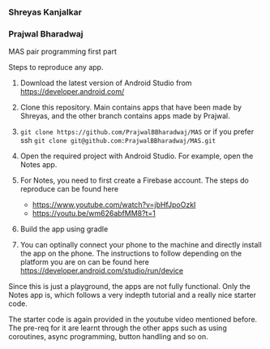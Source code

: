 ### Shreyas Kanjalkar
### Prajwal Bharadwaj

MAS pair programming first part


Steps to reproduce any app.

1. Download the latest version of Android Studio from https://developer.android.com/

2. Clone this repository. Main contains apps that have been made by Shreyas, and the other branch contains apps made by Prajwal.

3. `git clone https://github.com/PrajwalBBharadwaj/MAS` or if you prefer ssh `git clone git@github.com:PrajwalBBharadwaj/MAS.git`

4. Open the required project with Android Studio. For example, open the Notes app.

5. For Notes, you need to first create a Firebase account. The steps do reproduce can be found here
    - https://www.youtube.com/watch?v=jbHfJpoOzkI
    - https://youtu.be/wm626abfMM8?t=1

6. Build the app using gradle

7. You can optinally connect your phone to the machine and directly install the app on the phone. The instructions to follow depending on the platform you are on can be found here https://developer.android.com/studio/run/device

Since this is just a playground, the apps are not fully functional. Only the Notes app is, which follows a very indepth tutorial and a really nice starter code.

The starter code is again provided in the youtube video mentioned before. The pre-req for it are learnt through the other apps such as using coroutines, async programming, button handling and so on.